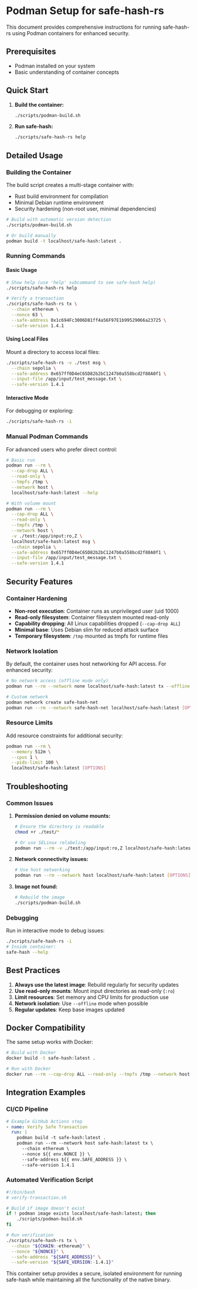# Podman Setup for safe-hash-rs

This document provides comprehensive instructions for running safe-hash-rs using Podman containers for enhanced security.

## Prerequisites

- Podman installed on your system
- Basic understanding of container concepts

## Quick Start

1. **Build the container:**
   ```bash
   ./scripts/podman-build.sh
   ```

2. **Run safe-hash:**
   ```bash
   ./scripts/safe-hash-rs help
   ```

## Detailed Usage

### Building the Container

The build script creates a multi-stage container with:
- Rust build environment for compilation
- Minimal Debian runtime environment
- Security hardening (non-root user, minimal dependencies)

```bash
# Build with automatic version detection
./scripts/podman-build.sh

# Or build manually
podman build -t localhost/safe-hash:latest .
```

### Running Commands

#### Basic Usage

```bash
# Show help (use 'help' subcommand to see safe-hash help)
./scripts/safe-hash-rs help

# Verify a transaction
./scripts/safe-hash-rs tx \
  --chain ethereum \
  --nonce 63 \
  --safe-address 0x1c694Fc3006D81ff4a56F97E1b99529066a23725 \
  --safe-version 1.4.1
```

#### Using Local Files

Mount a directory to access local files:

```bash
./scripts/safe-hash-rs -v ./test msg \
  --chain sepolia \
  --safe-address 0x657ff0D4eC65D82b2bC1247b0a558bcd2f80A0f1 \
  --input-file /app/input/test_message.txt \
  --safe-version 1.4.1
```

#### Interactive Mode

For debugging or exploring:

```bash
./scripts/safe-hash-rs -i
```

### Manual Podman Commands

For advanced users who prefer direct control:

```bash
# Basic run
podman run --rm \
  --cap-drop ALL \
  --read-only \
  --tmpfs /tmp \
  --network host \
  localhost/safe-hash:latest --help

# With volume mount
podman run --rm \
  --cap-drop ALL \
  --read-only \
  --tmpfs /tmp \
  --network host \
  -v ./test:/app/input:ro,Z \
  localhost/safe-hash:latest msg \
  --chain sepolia \
  --safe-address 0x657ff0D4eC65D82b2bC1247b0a558bcd2f80A0f1 \
  --input-file /app/input/test_message.txt \
  --safe-version 1.4.1
```

## Security Features

### Container Hardening

- **Non-root execution**: Container runs as unprivileged user (uid 1000)
- **Read-only filesystem**: Container filesystem mounted read-only
- **Capability dropping**: All Linux capabilities dropped (`--cap-drop ALL`)
- **Minimal base**: Uses Debian slim for reduced attack surface
- **Temporary filesystem**: `/tmp` mounted as tmpfs for runtime files

### Network Isolation

By default, the container uses host networking for API access. For enhanced security:

```bash
# No network access (offline mode only)
podman run --rm --network none localhost/safe-hash:latest tx --offline [OPTIONS]

# Custom network
podman network create safe-hash-net
podman run --rm --network safe-hash-net localhost/safe-hash:latest [OPTIONS]
```

### Resource Limits

Add resource constraints for additional security:

```bash
podman run --rm \
  --memory 512m \
  --cpus 1 \
  --pids-limit 100 \
  localhost/safe-hash:latest [OPTIONS]
```

## Troubleshooting

### Common Issues

1. **Permission denied on volume mounts:**
   ```bash
   # Ensure the directory is readable
   chmod +r ./test/*
   
   # Or use SELinux relabeling
   podman run --rm -v ./test:/app/input:ro,Z localhost/safe-hash:latest [OPTIONS]
   ```

2. **Network connectivity issues:**
   ```bash
   # Use host networking
   podman run --rm --network host localhost/safe-hash:latest [OPTIONS]
   ```

3. **Image not found:**
   ```bash
   # Rebuild the image
   ./scripts/podman-build.sh
   ```

### Debugging

Run in interactive mode to debug issues:

```bash
./scripts/safe-hash-rs -i
# Inside container:
safe-hash --help
```

## Best Practices

1. **Always use the latest image**: Rebuild regularly for security updates
2. **Use read-only mounts**: Mount input directories as read-only (`:ro`)
3. **Limit resources**: Set memory and CPU limits for production use
4. **Network isolation**: Use `--offline` mode when possible
5. **Regular updates**: Keep base images updated

## Docker Compatibility

The same setup works with Docker:

```bash
# Build with Docker
docker build -t safe-hash:latest .

# Run with Docker
docker run --rm --cap-drop ALL --read-only --tmpfs /tmp --network host safe-hash:latest --help
```

## Integration Examples

### CI/CD Pipeline

```yaml
# Example GitHub Actions step
- name: Verify Safe Transaction
  run: |
    podman build -t safe-hash:latest .
    podman run --rm --network host safe-hash:latest tx \
      --chain ethereum \
      --nonce ${{ env.NONCE }} \
      --safe-address ${{ env.SAFE_ADDRESS }} \
      --safe-version 1.4.1
```

### Automated Verification Script

```bash
#!/bin/bash
# verify-transaction.sh

# Build if image doesn't exist
if ! podman image exists localhost/safe-hash:latest; then
    ./scripts/podman-build.sh
fi

# Run verification
./scripts/safe-hash-rs tx \
  --chain "${CHAIN:-ethereum}" \
  --nonce "${NONCE}" \
  --safe-address "${SAFE_ADDRESS}" \
  --safe-version "${SAFE_VERSION:-1.4.1}"
```

This container setup provides a secure, isolated environment for running safe-hash while maintaining all the functionality of the native binary.
